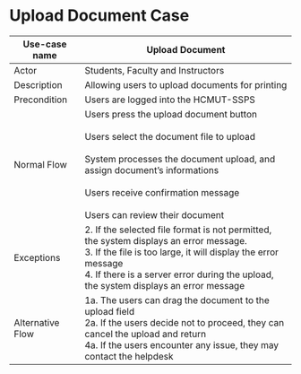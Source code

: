 # Upload Document Case

|Use-case name   |Upload Document                                                                                                                                                                                                                                        |
|----------------|-------------------------------------------------------------------------------------------------------------------------------------------------------------------------------------------------------------------------------------------------------|
|Actor           |Students, Faculty and Instructors                                                                                                                                                                                                                      |
|Description     |Allowing users to upload documents for printing                                                                                                                                                                                                        |
|Precondition    |Users are logged into the HCMUT-SSPS                                                                                                                                                                                                                   |
|Normal Flow     |Users press the upload document button<br><br>Users select the document file to upload<br><br>System processes the document upload, and assign document’s informations<br><br>Users receive confirmation message<br><br>Users can review their document|
|Exceptions      |2\. If the selected file format is not permitted, the system displays an error message.<br>3\. If the file is too large, it will display the error message<br>4\. If there is a server error during the upload, the system displays an error message   |
|Alternative Flow|1a. The users can drag the document to the upload field<br>2a. If the users decide not to proceed, they can cancel the upload and return<br>4a. If the users encounter any issue, they may contact the helpdesk                                        |